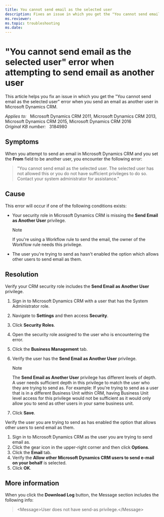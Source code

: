 ```yaml
---
title: You cannot send email as the selected user
description: Fixes an issue in which you get the "You cannot send email as the selected user" error when you send an email as another user in Microsoft Dynamics CRM.
ms.reviewer: 
ms.topic: troubleshooting
ms.date: 
---
```

# "You cannot send email as the selected user" error when attempting to send email as another user

This article helps you fix an issue in which you get the "You cannot send email as the selected user" error when you send an email as another user in Microsoft Dynamics CRM.

_Applies to:_ &nbsp; Microsoft Dynamics CRM 2011, Microsoft Dynamics CRM 2013, Microsoft Dynamics CRM 2015, Microsoft Dynamics CRM 2016  
_Original KB number:_ &nbsp; 3184980

## Symptoms

When you attempt to send an email in Microsoft Dynamics CRM and you set the **From** field to be another user, you encounter the following error:

> "You cannot send email as the selected user. The selected user has not allowed this or you do not have sufficient privileges to do so. Contact your system administrator for assistance."

## Cause

This error will occur if one of the following conditions exists:

- Your security role in Microsoft Dynamics CRM is missing the **Send Email as Another User** privilege.

  > [!NOTE]
  > If you're using a Workflow rule to send the email, the owner of the Workflow rule needs this privilege.

- The user you're trying to send as hasn't enabled the option which allows other users to send email as them.

## Resolution

Verify your CRM security role includes the **Send Email as Another User** privilege.

1. Sign in to Microsoft Dynamics CRM with a user that has the System Administrator role.
2. Navigate to **Settings** and then access **Security**.
3. Click **Security Roles**.
4. Open the security role assigned to the user who is encountering the error.
5. Click the **Business Management** tab.
6. Verify the user has the **Send Email as Another User** privilege.

    > [!NOTE]
    > The **Send Email as Another User** privilege has different levels of depth. A user needs sufficient depth in this privilege to match the user who they are trying to send as. For example: If you're trying to send as a user that is in a different Business Unit within CRM, having Business Unit level access for this privilege would not be sufficient as it would only allow you to send as other users in your same business unit.

7. Click **Save**.

Verify the user you are trying to send as has enabled the option that allows other users to send email as them.

1. Sign in to Microsoft Dynamics CRM as the user you are trying to send email as.
2. Click the gear icon in the upper-right corner and then click **Options**.
3. Click the **Email** tab.
4. Verify the **Allow other Microsoft Dynamics CRM users to send e-mail on your behalf** is selected.
5. Click **OK**.

## More information

When you click the **Download Log** button, the Message section includes the following info:

> \<Message>User does not have send-as privilege.\</Message>
